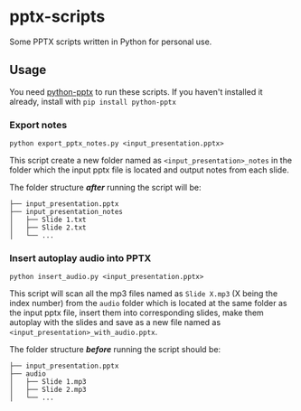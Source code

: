 # pptx-scripts
Some PPTX scripts written in Python for personal use.

## Usage
You need [python-pptx](https://pypi.org/project/python-pptx/) to run these scripts. If you haven't installed it already, install with `pip install python-pptx`

### Export notes

`python export_pptx_notes.py <input_presentation.pptx>`

This script create a new folder named as `<input_presentation>_notes` in the folder which the input pptx file is located and output notes from each slide. 

The folder structure ***after*** running the script will be:

```
├── input_presentation.pptx
├── input_presentation_notes
│   ├── Slide 1.txt
│   ├── Slide 2.txt
│   └── ...
```

### Insert autoplay audio into PPTX
`python insert_audio.py <input_presentation.pptx>`

This script will scan all the mp3 files named as `Slide X.mp3` (X being the index number) from the `audio` folder which is located at the same folder as the input pptx file, insert them into corresponding slides, make them autoplay with the slides and save as a new file named as `<input_presentation>_with_audio.pptx`. 

The folder structure ***before*** running the script should be:

```
├── input_presentation.pptx
├── audio
│   ├── Slide 1.mp3
│   ├── Slide 2.mp3
│   └── ...
```
